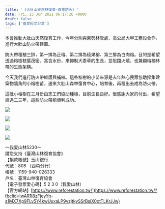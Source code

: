 ```yaml
---
title: '《大肚山天然林復育—首重防火》'
date: Fri, 25 Jun 2021 06:17:26 +0000
draft: false
tags: ['復育短文分享']
---
```


本會推動大肚山天然復育工作，今年分別與東勢林管處、高公局大甲工務段合作，進行大肚山防火帶建置。

防火帶種植三排，第一排為正榕、第二排為稜果榕、第三排為白肉榕。目的是希望透過榕樹枝葉茂密、富含水份，來抑制大黍草的生長，並阻擋火燒，也兼顧榕楠林帶的生態架構。

今天我們進行防火帶維護與補植。這些榕樹的小苗來源是去年熱心民眾協助採集建築物牆角的小榕樹苗，送來大肚山森林復育中心，培育後，再種出去成為防火帶。

這批小榕樹在三月份由志工們協助種植，目前生長良好。很感謝大家的付出，希望經過二三年，這些防火帶能順利成功。

![](https://www.reforestation.tw/wp-content/uploads/2021/06/wefwefwef.jpg)

![](https://www.reforestation.tw/wp-content/uploads/2021/06/wefwefwefw.jpg)

![](https://www.reforestation.tw/wp-content/uploads/2021/06/wefwfwefw.jpg)

![](https://www.reforestation.tw/wp-content/uploads/2021/06/wfqfwef.jpg)

～我愛山林5230～  
請您支持《臺灣山林復育協會》  
【捐款帳號】玉山銀行  
代號：808 （西屯分行）  
帳號：1159-940-026333  
戶名：臺灣山林復育協會  
【電子發票愛心碼】5 2 3 0（我愛山林）  
【官方網站】[https://www.reforestation.tw/](https://www.reforestation.tw/?fbclid=IwAR1I8zFjeyYn-s1MX7Xp9FLv5Y4kwUuxaLP9vzjtkySSrBsiX0otTLKrJJw)